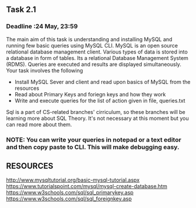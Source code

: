 ## Task 2.1

### Deadline :24 May, 23:59

The main aim of this task is understanding and installing MySQL and running few basic queries using MySQL CLI. MySQL is an open source relational database management client. Various types of data is stored into a database in form of tables. Its a relational Database Management System (RDMS). Queries are executed and results are displayed simultaneously.
Your task involves the following 
<ul>
  <li>Install MySQL Sever and client and read upon basics of MySQL from the resources</li>
  <li>Read about Primary Keys and foriegn keys and how they work</li> 
  <li>Write and execute queries for the list of action given in  file, queries.txt </li>
  
  </ul>

Sql is a part of CS-related branches' cirriculum, so these branches will be learning more about SQL Theory. It's not necessary at this moment but you can read more about them. 

### NOTE: You can write your queries in notepad or a text editor and then copy paste to CLI. This will make debugging easy. 

## RESOURCES

http://www.mysqltutorial.org/basic-mysql-tutorial.aspx
https://www.tutorialspoint.com/mysql/mysql-create-database.htm
https://www.w3schools.com/sql/sql_primarykey.asp
https://www.w3schools.com/sql/sql_foreignkey.asp
